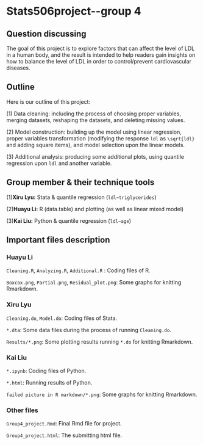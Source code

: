 # Stats506project--group 4

## Question discussing

The goal of this project is to explore factors that can affect the level of LDL in a human body, and the result is intended to help readers gain insights on how to balance the level of LDL in order to control/prevent cardiovascular diseases.

## Outline

Here is our outline of this project:

(1) Data cleaning: including the process of choosing proper variables, merging datasets, reshaping the datasets, and deleting missing values.

(2) Model construction: building up the model using linear regression, proper variables transformation (modifying the response `ldl` as `\sqrt{ldl}` and adding square items), and model selection upon the linear models.

(3) Additional analysis: producing some additional plots, using quantile regression upon `ldl` and another variable.

## Group member & their technique tools

(1)**Xiru Lyu:**  Stata & quantile regression (`ldl~triglycerides`)

(2)**Huayu Li:**  R (data.table) and plotting (as well as linear mixed model)

(3)**Kai Liu:**  Python & quantile regression (`ldl~age`)

## Important files description

### Huayu Li

`Cleaning.R`, `Analyzing.R`, `Additional.R`  : Coding files of R.

`Boxcox.png`, `Partial.png`, `Residual_plot.png`: Some graphs for knitting Rmarkdown.

### Xiru Lyu

`Cleaning.do`, `Model.do`: Coding files of Stata.

`*.dta`: Some data files during the process of running `Cleaning.do`.

`Results/*.png`: Some plotting results running `*.do` for knitting Rmarkdown.

### Kai Liu

`*.ipynb`: Coding files of Python.

`*.html`: Running results of Python.

`failed picture in R markdown/*.png`: Some graphs for knitting Rmarkdown.

### Other files

`Group4_project.Rmd`: Final Rmd file for project.

`Group4_project.html`: The submitting html file.



